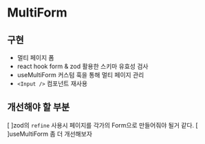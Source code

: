 # MultiForm

## 구현

- 멀티 페이지 폼
- react hook form & zod 활용한 스키마 유효성 검사
- useMultiForm 커스텀 훅을 통해 멀티 페이지 관리
- `<Input />` 컴포넌트 재사용

## 개선해야 할 부분

[ ]zod의 `refine` 사용시 페이지를 각가의 Form으로 만들어줘야 될거 같다.
[ ]useMultiForm 좀 더 개선해보자
